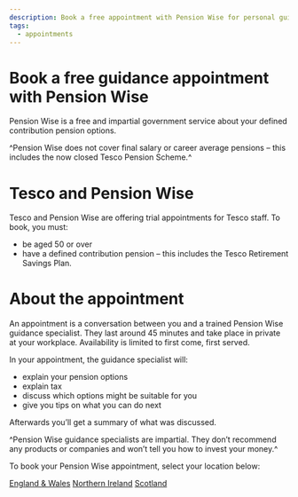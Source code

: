 ```yaml
---
description: Book a free appointment with Pension Wise for personal guidance on your pension pot options.
tags:
  - appointments
---
```


# Book a free guidance appointment with Pension Wise

Pension Wise is a free and impartial government service about your defined contribution pension options.

^Pension Wise does not cover final salary or career average pensions – this includes the now closed Tesco Pension Scheme.^

# Tesco and Pension Wise

Tesco and Pension Wise are offering trial appointments for Tesco staff. To book, you must:

-  be aged 50 or over
-  have a defined contribution pension – this includes the Tesco Retirement Savings Plan.

# About the appointment

An appointment is a conversation between you and a trained Pension Wise guidance specialist. They last around 45 minutes and take place in private at your workplace. Availability is limited to first come, first served.

In your appointment, the guidance specialist will:

- explain your pension options
- explain tax
- discuss which options might be suitable for you
- give you tips on what you can do next

Afterwards you’ll get a summary of what was discussed.

^Pension Wise guidance specialists are impartial. They don’t recommend any products or companies and won’t tell you how to invest your money.^

To book your Pension Wise appointment, select your location below:

[England & Wales](https://tpw.acuityscheduling.com/schedule.php)
[Northern Ireland](https://app.acuityscheduling.com/schedule.php?owner=13020657)
[Scotland](https://pensionwisecas.acuityscheduling.com/schedule.php)
